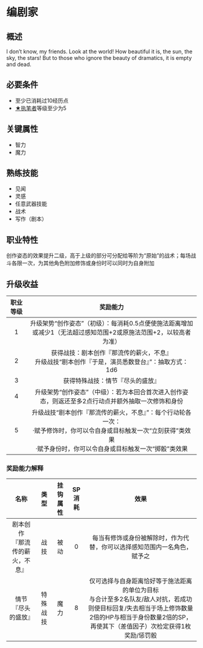 # 编剧家

## 概述

I don’t know, my friends. Look at the world! How beautiful it is, the sun, the sky, the stars! But to those who ignore the beauty of dramatics, it is empty and dead.

## 必要条件

* 至少已消耗过10经历点
* <a href="../1-Writer" target="_blank">★执笔者</a>等级至少为5

## 关键属性

* 智力
* 魔力

## 熟练技能

* 见闻
* 灵感
* 任意武器技能
* 战术
* 写作（剧本）

## 职业特性

创作姿态的效果提升二级，高于上级的部分可分配给等阶为“原始”的战术；每场战斗各限一次，为其他角色附加修饰或身份时可以同时为自身附加

## 升级收益

职业等级|奖励能力
:--:|:--:
1|升级架势“创作姿态”（初级）：每消耗0.5点便使施法距离增加或减少1（无法超过感知范围+2或原施法范围+2，以较高者为准）
2|获得战技：剧本创作『那流传的薪火，不息』<br>升级战技“剧本创作『于是，演员悉数登台』”：抽取方式：1d6
3|获得特殊战技：情节『尽头的盛放』
4|升级架势“创作姿态”（中级）：若为本回合首次进入创作姿态，则返还至多2点行动点并额外抽取一次修饰和身份
5|升级战技“剧本创作『那流传的薪火，不息』”：每个行动轮各一次：<br>·赋予修饰时，你可以令自身或目标触发一次“立刻获得”类效果<br>·赋予身份时，你可以令自身或目标触发一次“掷骰”类效果

### 奖励能力解释

名称|类型|挂钩属性|SP消耗|效果
:--:|:--:|:--:|:--:|:--:
剧本创作<br>『那流传的薪火，不息』|战技|被动|0|每当有修饰或身份被解除时，作为代替，你可以选择感知范围内一名角色，赋予之
情节<br>『尽头的盛放』|特殊战技|魔力|8|仅可选择与自身距离恰好等于施法距离的单位为目标<br>与合计至多2名队友/敌人对抗，若成功则使目标回复/失去相当于场上修饰数量2倍的HP与相当于身份数量2倍的SP，再使其下（差值因子）次检定获得1枚奖励/惩罚骰
